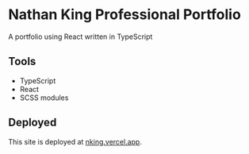 # Nathan King Professional Portfolio

A portfolio using React written in TypeScript

## Tools

* TypeScript
* React
* SCSS modules

## Deployed

This site is deployed at [nking.vercel.app](nking.vercel.app).
